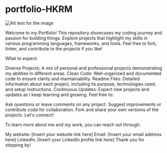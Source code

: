 # portfolio-HKRM
![Alt text for the image](/images/your-image.jpg)


Welcome to my Portfolio!
This repository showcases my coding journey and passion for building things. Explore projects that highlight my skills in various programming languages, frameworks, and tools. Feel free to fork, tinker, and contribute to the projects if you like!

What to expect:

Diverse Projects: A mix of personal and professional projects demonstrating my abilities in different areas.
Clean Code: Well-organized and documented code to ensure clarity and maintainability.
Readme Files: Detailed information about each project, including its purpose, technologies used, and setup instructions.
Continuous Updates: Expect new projects and updates as I keep learning and growing.
Feel free to:

Ask questions or leave comments on any project.
Suggest improvements or contribute code for collaboration.
Fork and share your own versions of the projects.
Let's connect!

To learn more about me and my work, you can reach out through:

My website: [Insert your website link here]
Email: [Insert your email address here]
LinkedIn: [Insert your LinkedIn profile link here]
Thank you for stopping by!

